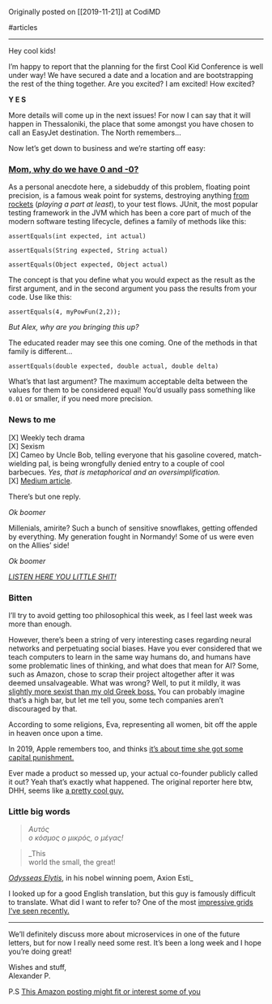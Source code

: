 Originally posted on [[2019-11-21]] at CodiMD

#articles 

---

Hey cool kids!

I’m happy to report that the planning for the first Cool Kid Conference is well under way! We have secured a date and a location and are bootstrapping the rest of the thing together. Are you excited? I am excited! How excited?

**Y E S**

More details will come up in the next issues! For now I can say that it will happen in Thessaloniki, the place that some amongst you have chosen to call an EasyJet destination. The North remembers…

Now let’s get down to business and we’re starting off easy:

### [Mom, why do we have 0 and -0?](https://stackoverflow.com/questions/58691512/why-do-we-have-0-0-and-0-0-in-ruby)

As a personal anecdote here, a sidebuddy of this problem, floating point precision, is a famous weak point for systems, destroying anything [from rockets](https://www.theinquirer.net/inquirer/news/1047844/floating-point-bugs-explode) (_playing a part at least_), to your test flows. JUnit, the most popular testing framework in the JVM which has been a core part of much of the modern software testing lifecycle, defines a family of methods like this:

```
assertEquals(int expected, int actual)
```

```
assertEquals(String expected, String actual)
```

```
assertEquals(Object expected, Object actual)
```

The concept is that you define what you would expect as the result as the first argument, and in the second argument you pass the results from your code. Use like this:

```
assertEquals(4, myPowFun(2,2));
```

_But Alex, why are you bringing this up?_

The educated reader may see this one coming. One of the methods in that family is different…

```
assertEquals(double expected, double actual, double delta)
```

What’s that last argument? The maximum acceptable delta between the values for them to be considered equal! You’d usually pass something like `0.01` or smaller, if you need more precision.

### News to me

[X] Weekly tech drama  
[X] Sexism  
[X] Cameo by Uncle Bob, telling everyone that his gasoline covered, match-wielding pal, is being wrongfully denied entry to a couple of cool barbecues. _Yes, that is metaphorical and an oversimplification._  
[X] [Medium article](https://medium.com/@cherp/propaganda-other-lies-we-tell-4325240379f7).

There’s but one reply.

_Ok boomer_

Millenials, amirite? Such a bunch of sensitive snowflakes, getting offended by everything. My generation fought in Normandy! Some of us were even on the Allies’ side!

_Ok boomer_

[_LISTEN HERE YOU LITTLE SHIT!_](https://twitter.com/rrpre/status/1192862490348179456/photo/1)

### Bitten

I’ll try to avoid getting too philosophical this week, as I feel last week was more than enough.

However, there’s been a string of very interesting cases regarding neural networks and perpetuating social biases. Have you ever considered that we teach computers to learn in the same way humans do, and humans have some problematic lines of thinking, and what does that mean for AI? Some, such as Amazon, chose to scrap their project altogether after it was deemed unsalvageable. What was wrong? Well, to put it mildly, it was [slightly more sexist than my old Greek boss.](https://www.reuters.com/article/us-amazon-com-jobs-automation-insight/amazon-scraps-secret-ai-recruiting-tool-that-showed-bias-against-women-idUSKCN1MK08G) You can probably imagine that’s a high bar, but let me tell you, some tech companies aren’t discouraged by that.

According to some religions, Eva, representing all women, bit off the apple in heaven once upon a time.

In 2019, Apple remembers too, and thinks [it’s about time she got some capital punishment.](https://www.bloomberg.com/news/articles/2019-11-10/apple-co-founder-says-goldman-s-apple-card-algo-discriminates)

Ever made a product so messed up, your actual co-founder publicly called it out? Yeah that’s exactly what happened. The original reporter here btw, DHH, seems like [a pretty cool guy.](https://dhh.dk/)

### Little big words

> _Αυτός  
> ο κόσμος ο μικρός, ο μέγας!_

> _This  
> world the small, the great!  

_[_Odysseas Elytis_](https://en.wikipedia.org/wiki/Odysseas_Elytis)_, in his nobel winning poem, Axion Esti_

I looked up for a good English translation, but this guy is famously difficult to translate. What did I want to refer to? One of the most [impressive grids I’ve seen recently.](https://twitter.com/simonbrown/status/1191285130926678016)

---

We’ll definitely discuss more about microservices in one of the future letters, but for now I really need some rest. It’s been a long week and I hope you’re doing great!

Wishes and stuff,  
Alexander P.

P.S [This Amazon posting might fit or interest some of you](https://www.amazon.jobs/en/jobs/966885/techu-graduate-solutions-architect)